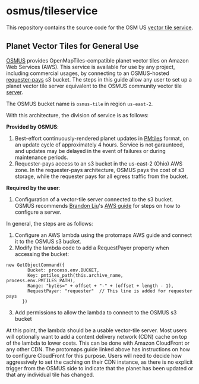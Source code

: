 # osmus/tileservice
This repository contains the source code for the OSM US [vector tile service](https://tile.ourmap.us/).

## Planet Vector Tiles for General Use

[OSMUS](https://openstreetmap.us/) provides OpenMapTiles-compatible planet vector tiles on Amazon Web Services (AWS). This service is available for use by any project, including commercial usages, by connecting to an OSMUS-hosted [requester-pays](https://docs.aws.amazon.com/AmazonS3/latest/userguide/RequesterPaysBuckets.html) s3 bucket. The steps in this guide allow any user to set up a planet vector tile server equivalent to the OSMUS community vector tile [server](https://tile.ourmap.us/).

The OSMUS bucket name is `osmus-tile` in region `us-east-2`.

With this architecture, the division of service is as follows:

**Provided by OSMUS**:
1. Best-effort continuously-rendered planet updates in [PMtiles](https://docs.protomaps.com/pmtiles/) format, on an update cycle of approximately 4 hours. Service is not garaunteed, and updates may be delayed in the event of failures or during maintenance periods.
2. Requester-pays access to an s3 bucket in the us-east-2 (Ohio) AWS zone. In the requester-pays architecture, OSMUS pays the cost of s3 storage, while the requester pays for all egress traffic from the bucket.

**Required by the user**:
1. Configuration of a vector-tile server connected to the s3 bucket. OSMUS recommends [Brandon Liu](https://github.com/bdon)'s [AWS guide](https://docs.protomaps.com/deploy/aws) for steps on how to configure a server.

In general, the steps are as follows:
1. Configure an AWS lambda using the protomaps AWS guide and connect it to the OSMUS s3 bucket.
2. Modify the lambda code to add a RequestPayer property when accessing the bucket:
```javascript=
new GetObjectCommand({
        Bucket: process.env.BUCKET,
        Key: pmtiles_path(this.archive_name, process.env.PMTILES_PATH),
        Range: "bytes=" + offset + "-" + (offset + length - 1),
        RequestPayer: "requester"  // This line is added for requester pays
      })
```
3. Add permissions to allow the lambda to connect to the OSMUS s3 bucket

At this point, the lambda should be a usable vector-tile server. Most users will optionally want to add a content delivery network (CDN) cache on top of the lambda to lower costs. This can be done with Amazon CloudFront or any other CDN. The protomaps guide linked above has instructions on how to configure CloudFront for this purpose. Users will need to decide how aggressively to set the caching on their CDN instance, as there is no explicit trigger from the OSMUS side to indicate that the planet has been updated or that any individual tile has changed. 
